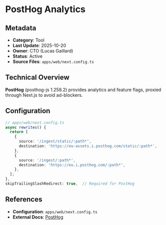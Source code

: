 # PostHog Analytics

## Metadata
- **Category**: Tool
- **Last Update**: 2025-10-20
- **Owner**: CTO (Lucas Gaillard)
- **Status**: Active
- **Source Files**: `apps/web/next.config.ts`

## Technical Overview

**PostHog** (posthog-js 1.258.2) provides analytics and feature flags, proxied through Next.js to avoid ad-blockers.

## Configuration

```typescript
// apps/web/next.config.ts
async rewrites() {
  return [
    {
      source: '/ingest/static/:path*',
      destination: 'https://eu-assets.i.posthog.com/static/:path*',
    },
    {
      source: '/ingest/:path*',
      destination: 'https://eu.i.posthog.com/:path*',
    },
  ];
},
skipTrailingSlashRedirect: true,  // Required for PostHog
```

## References
- **Configuration**: `apps/web/next.config.ts`
- **External Docs**: [PostHog](https://posthog.com/docs)
